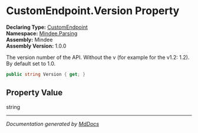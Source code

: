 ﻿<!--  
  <auto-generated>   
    The contents of this file were generated by a tool.  
    Changes to this file may be list if the file is regenerated  
  </auto-generated>   
-->

# CustomEndpoint.Version Property

**Declaring Type:** [CustomEndpoint](../index.md)  
**Namespace:** [Mindee.Parsing](../../index.md)  
**Assembly:** Mindee  
**Assembly Version:** 1.0.0

The version number of the API. Without the v (for example for the v1.2: 1.2). By default set to 1.0.

```csharp
public string Version { get; }
```

## Property Value

string

___

*Documentation generated by [MdDocs](https://github.com/ap0llo/mddocs)*
